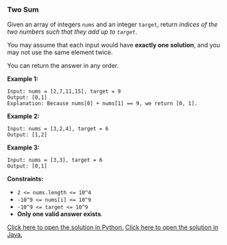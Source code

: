 ### Two Sum

Given an array of integers `nums` and an integer `target`, return *indices of the two numbers such that they add up to `target`*.

You may assume that each input would have **exactly one solution**, and you may not use the same element twice.

You can return the answer in any order.

**Example 1:**
```
Input: nums = [2,7,11,15], target = 9
Output: [0,1]
Explanation: Because nums[0] + nums[1] == 9, we return [0, 1].
```

**Example 2:**
```
Input: nums = [3,2,4], target = 6
Output: [1,2]
```
**Example 3:**
```
Input: nums = [3,3], target = 6
Output: [0,1]
```

**Constraints:**

 - `2 <= nums.length <= 10^4`
 - `-10^9 <= nums[i] <= 10^9`
 - `-10^9 <= target <= 10^9`
 - **Only one valid answer exists**.

[Click here to open the solution in Python.](/Two%20Sum/Solution.py)
[Click here to open the solution in Java.](/Two%20Sum/Solution.java)